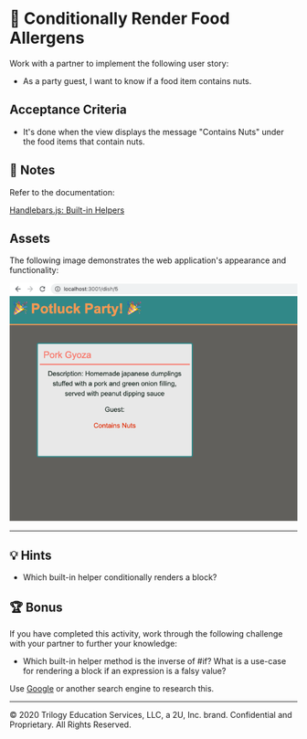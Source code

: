 # 📖 Conditionally Render Food Allergens

Work with a partner to implement the following user story:

* As a party guest, I want to know if a food item contains nuts.

## Acceptance Criteria

* It's done when the view displays the message "Contains Nuts" under the food items that contain nuts.

## 📝 Notes

Refer to the documentation: 

[Handlebars.js: Built-in Helpers](https://handlebarsjs.com/guide/builtin-helpers.html#if)

## Assets

The following image demonstrates the web application's appearance and functionality:

![The view for one dish displays the dish name, the dish description, and "Contains Nuts" because this dish contains nuts.](images/Contains-Nuts.png)

---

## 💡 Hints

* Which built-in helper conditionally renders a block?

## 🏆 Bonus

If you have completed this activity, work through the following challenge with your partner to further your knowledge:

* Which built-in helper method is the inverse of #if? What is a use-case for rendering a block if an expression is a falsy value? 

Use [Google](https://www.google.com) or another search engine to research this.

---
© 2020 Trilogy Education Services, LLC, a 2U, Inc. brand. Confidential and Proprietary. All Rights Reserved.